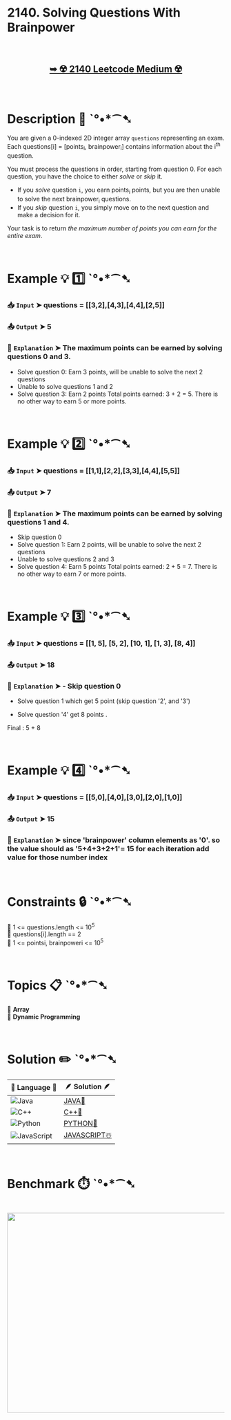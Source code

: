 # 2140. Solving Questions With Brainpower

</br>

<h2 align="center"> 

<a href="https://leetcode.com/problems/solving-questions-with-brainpower/description/?envType=daily-question&envId=2025-04-01"><strong>➥ ☢️ 2140 Leetcode Medium ☢️ </strong></a>
</h2>

</br>

# Description 📜 ˋ°•*⁀➷

You are given a 0-indexed 2D integer array `questions` representing an exam. Each questions[i] = [points<sub>i</sub>, brainpower<sub>i</sub>] contains information about the i<sup>th</sup> question.

You must process the questions in order, starting from question 0. For each question, you have the choice to either *solve* or *skip* it.

- If you *solve* question `i`, you earn points<sub>i</sub> points, but you are then unable to solve the next brainpower<sub>i</sub> questions.
- If you *skip* question `i`, you simply move on to the next question and make a decision for it.

Your task is to return *the maximum number of points you can earn for the entire exam*.

</br>

# Example 💡 1️⃣ ˋ°•*⁀➷

  ### 📥 `Input`  ➤ questions = [[3,2],[4,3],[4,4],[2,5]]

  ### 📤 `Output`  ➤ 5

  ### 🔦 `Explanation`  ➤ The maximum points can be earned by solving questions 0 and 3.
- Solve question 0: Earn 3 points, will be unable to solve the next 2 questions
- Unable to solve questions 1 and 2
- Solve question 3: Earn 2 points
Total points earned: 3 + 2 = 5. There is no other way to earn 5 or more points.

</br>

# Example 💡 2️⃣ ˋ°•*⁀➷

  ### 📥 `Input` ➤ questions = [[1,1],[2,2],[3,3],[4,4],[5,5]]

  ### 📤 `Output`  ➤ 7

  ### 🔦 `Explanation` ➤ The maximum points can be earned by solving questions 1 and 4.
- Skip question 0
- Solve question 1: Earn 2 points, will be unable to solve the next 2 questions
- Unable to solve questions 2 and 3
- Solve question 4: Earn 5 points
Total points earned: 2 + 5 = 7. There is no other way to earn 7 or more points.

</br>

# Example 💡 3️⃣ ˋ°•*⁀➷

  ### 📥 `Input` ➤ questions = [[1, 5], [5, 2], [10, 1], [1, 3], [8, 4]]

  ### 📤 `Output`  ➤ 18

  ### 🔦 `Explanation`  ➤ - Skip question 0

  - Solve question 1 which get 5 point (skip question '2', and '3')

  - Solve question '4' get 8 points .
            
  Final : 5 + 8

</br>

# Example 💡 4️⃣ ˋ°•*⁀➷

   ### 📥 `Input`  ➤ questions = [[5,0],[4,0],[3,0],[2,0],[1,0]]

   ### 📤 `Output`  ➤ 15

   ### 🔦 `Explanation`  ➤ since 'brainpower' column elements as '0'. so the value should as '5+4+3+2+1'= 15 for each iteration add value for those number index

</br>

# Constraints 🔒 ˋ°•*⁀➷

🔹 1 <= questions.length <= 10<sup>5</sup> </br>
🔹 questions[i].length == 2 </br>
🔹 1 <= pointsi, brainpoweri <= 10<sup>5</sup> </br>

</br>

# Topics 📋 ˋ°•*⁀➷

🔸 **Array**  </br>
🔸 **Dynamic Programming**  </br>

</br>

# Solution ✏️ ˋ°•*⁀➷

| 📒 Language 📒  | 🪶 Solution 🪶 |
| ------------- | ------------- |
|  ![Java](https://img.shields.io/badge/java-%23ED8B00.svg?style=for-the-badge&logo=openjdk&logoColor=white)  | [JAVA🍁](https://github.com/Prakhar-002/LEETCODE/blob/main/%F0%9F%8D%84%20Daily%20Challenge%202025%20%F0%9F%8D%B3/%F0%9F%94%AC%20Examine%20Thoroughly%20%F0%9F%A7%AC/04%20Apr%20%E2%98%94/01%20-%2004%20-%202025%20---%202140.%20Solving%20Questions%20With%20Brainpower%20%E2%98%83%EF%B8%8F%20%F0%9F%8D%81%20%F0%9F%8D%B0%20%F0%9F%8E%B2%20%F0%9F%92%96/%F0%9F%8D%81JAVA%20-%202140.%20Solving%20Questions%20With%20Brainpower.java) |
|  ![C++](https://img.shields.io/badge/c++-%2300599C.svg?style=for-the-badge&logo=c%2B%2B&logoColor=white)  | [C++🎲](https://github.com/Prakhar-002/LEETCODE/blob/main/%F0%9F%8D%84%20Daily%20Challenge%202025%20%F0%9F%8D%B3/%F0%9F%94%AC%20Examine%20Thoroughly%20%F0%9F%A7%AC/04%20Apr%20%E2%98%94/01%20-%2004%20-%202025%20---%202140.%20Solving%20Questions%20With%20Brainpower%20%E2%98%83%EF%B8%8F%20%F0%9F%8D%81%20%F0%9F%8D%B0%20%F0%9F%8E%B2%20%F0%9F%92%96/%F0%9F%8E%B2CPP%20-%202140.%20Solving%20Questions%20With%20Brainpower.cpp)  |
|  ![Python](https://img.shields.io/badge/python-3670A0?style=for-the-badge&logo=python&logoColor=ffdd54)    | [PYTHON🍰](https://github.com/Prakhar-002/LEETCODE/blob/main/%F0%9F%8D%84%20Daily%20Challenge%202025%20%F0%9F%8D%B3/%F0%9F%94%AC%20Examine%20Thoroughly%20%F0%9F%A7%AC/04%20Apr%20%E2%98%94/01%20-%2004%20-%202025%20---%202140.%20Solving%20Questions%20With%20Brainpower%20%E2%98%83%EF%B8%8F%20%F0%9F%8D%81%20%F0%9F%8D%B0%20%F0%9F%8E%B2%20%F0%9F%92%96/%F0%9F%8D%B0PYTHON%20-%202140.%20Solving%20Questions%20With%20Brainpower.py) |
| ![JavaScript](https://img.shields.io/badge/javascript-%23323330.svg?style=for-the-badge&logo=javascript&logoColor=%23F7DF1E)   | [JAVASCRIPT☃️](https://github.com/Prakhar-002/LEETCODE/blob/main/%F0%9F%8D%84%20Daily%20Challenge%202025%20%F0%9F%8D%B3/%F0%9F%94%AC%20Examine%20Thoroughly%20%F0%9F%A7%AC/04%20Apr%20%E2%98%94/01%20-%2004%20-%202025%20---%202140.%20Solving%20Questions%20With%20Brainpower%20%E2%98%83%EF%B8%8F%20%F0%9F%8D%81%20%F0%9F%8D%B0%20%F0%9F%8E%B2%20%F0%9F%92%96/%E2%98%83%EF%B8%8FJAVASCRIPT%20-%202140.%20Solving%20Questions%20With%20Brainpower.js) |

</br>

# Benchmark ⏱️ ˋ°•*⁀➷

<h1  align="center" >

<img src ="" width = "700px" height="462px" />

</h1>
